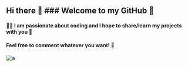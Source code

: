 ## Hi there 👋 ### Welcome to my GitHub 🙂

#### 👩‍💻 I am passionate about coding and I hope to share/learn my projects with you 🤝
#### Feel free to comment whatever you want! 💬

![a](https://github.com/antonellaOvO/antonellaOvO/assets/125452008/e29d8f54-ed07-4604-a72a-333cd53cf639)


<!--
**antonellaOvO/antonellaOvO** is a ✨ _special_ ✨ repository because its `README.md` (this file) appears on your GitHub profile.

Here are some ideas to get you started:

- 🔭 I’m currently working on ...
- 🌱 I’m currently learning ...
- 👯 I’m looking to collaborate on ...
- 🤔 I’m looking for help with ...
- 💬 Ask me about ...
- 📫 How to reach me: ...
- 😄 Pronouns: ...
- ⚡ Fun fact: ...
-->

